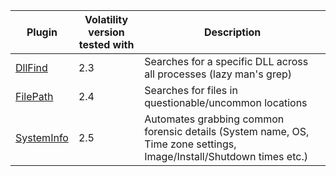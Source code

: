 Plugin | Volatility version tested with | Description
--- | --- | ---
[DllFind](other_plugins/dllfind.py) | 2.3 | Searches for a specific DLL across all processes (lazy man's grep)
[FilePath](other_plugins/filepath.py) | 2.4 | Searches for files in questionable/uncommon locations
[SystemInfo](other_plugins/system_info.py) | 2.5 | Automates grabbing common forensic details (System name, OS, Time zone settings, Image/Install/Shutdown times etc.)
